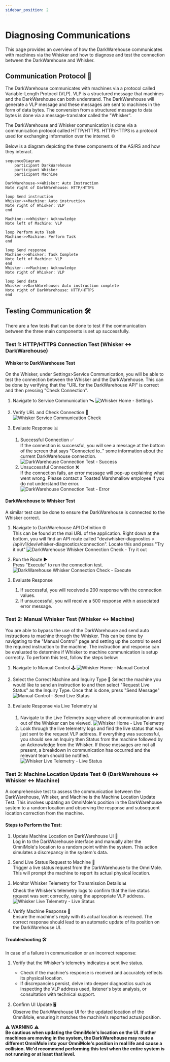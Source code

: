 ```yaml
---
sidebar_position: 2
---
```


# Diagnosing Communications

This page provides an overview of how the DarkWarehouse communicates with machines via the Whisker and how to diagnose and test the connection between the DarkWarehouse and Whisker.

## Communication Protocol 📡

The DarkWarehouse communicates with machines via a protocol called Variable-Length Protocol (VLP). VLP is a structured message that machines and the DarkWarehouse can both understand. The DarkWarehouse will generate a VLP message and these messages are sent to machines in the form of data bytes. The conversion from a structured message to data bytes is done via a message-translator called the "Whisker".

The DarkWarehouse and Whisker communication is done via a communication protocol called HTTP/HTTPS. HTTP/HTTPS is a protocol used for exchanging information over the internet. 🌐

Below is a diagram depicting the three components of the AS/RS and how they interact.

``` mermaid
sequenceDiagram
    participant DarkWarehouse
    participant Whisker
    participant Machine

DarkWarehouse->>Whisker: Auto Instruction
Note right of DarkWarehouse: HTTP/HTTPS

loop Send instruction
Whisker->>Machine: Auto instruction
Note right of Whisker: VLP
end

Machine-->>Whisker: Acknowledge
Note left of Machine: VLP

loop Perform Auto Task
Machine->>Machine: Perform Task
end

loop Send response
Machine->>Whisker: Task Complete
Note left of Machine: VLP
end
Whisker-->>Machine: Acknowledge
Note right of Whisker: VLP

loop Send data
Whisker->>DarkWarehouse: Auto instruction complete
Note right of DarkWarehouse: HTTP/HTTPS
end
```

## Testing Communication 🛠️

There are a few tests that can be done to test if the communication between the three main components is set up successfully.

### Test 1: HTTP/HTTPS Connection Test (Whisker ↔️ DarkWarehouse)

#### Whisker to DarkWarehouse Test

On the Whisker, under Settings>Service Communication, you will be able to test the connection between the Whisker and the DarkWarehouse. This can be done by verifying that the "URL for the DarkWarehouse API" is correct and then pressing "Check Connection".

1. Navigate to Service Communication 🛰️
![Whisker Home - Settings](assets/diagnosis/whisker-home-page-settings.png)

2. Verify URL and Check Connection 🔗
![Whisker Service Communication Check](assets/diagnosis/whisker-settings-service-communication.png)

3. Evaluate Response 📊
   1. Successful Connection ✅ \
   If the connection is successful, you will see a message at the bottom of the screen that says "Connected to.." some information about the current DarkWarehouse connection.
   ![DarkWarehouse Connection Test - Success](assets/diagnosis/whisker-settings-service-communication-success.png)
   2. Unsuccessful Connection ❌ \
   If the connection fails, an error message will pop-up explaining what went wrong. Please contact a Toasted Marshmallow employee if you do not understand the error.
  ![DarkWarehouse Connection Test - Error](assets/diagnosis/raw/whisker-settings-service-communication-error-raw.png)

#### DarkWarehouse to Whisker Test

A similar test can be done to ensure the DarkWarehouse is connected to the Whisker correct.

1. Navigate to DarkWarehouse API Definition 🌐 \
   This can be found at the mai URL of the application. Right down at the bottom, you will find an API route called "dev/whisker-diagnostics > /api/v1/dev/whisker-diagnostics/connection". Locate this and press "Try it out"
   ![DarkWarehouse Whisker Connection Check - Try it out](assets/diagnosis/darkwarehouse-whisker-diagnostics-route-try.png)

2. Run the Route ▶️ \
   Press "Execute" to run the connection test.
   ![DarkWarehouse Whisker Connection Check - Execute](assets/diagnosis/darkwarehouse-whisker-diagnostics-route-execute.png)

3. Evaluate Response
   1. If successful, you will received a 200 response with the connection values.
   2. If unsuccessful, you will receive a 500 response with n associated error message.

### Test 2: Manual Whisker Test (Whisker ↔️ Machine)

You are able to bypass the use of the DarkWarehouse and send auto instructions to machine through the Whisker. This can be done by navigating to the "Manual Control" page and setting up the control to send the required instruction to the machine. The instruction and response can be evaluated to determine if Whisker to machine communication is setup correctly. To perform this test, follow the steps below:

1. Navigate to Manual Control 🕹️
![Whisker Home - Manual Control](assets/diagnosis/whisker-home-page-machine-control.png)

2. Select the Correct Machine and Inquiry Type 🤖
  Select the machine you would like to send an instruction to and then select "Request Live Status" as the Inquiry Type. Once that is done, press "Send Message"
![Manual Control - Send Live Status](assets/diagnosis/whisker-machine-control-live-status.png)

3. Evaluate Response via Live Telemetry 📊
   1. Navigate to the Live Telemetry page where all communication in and out of the Whisker can be viewed.
    ![Whisker Home - Live Telemetry](assets/diagnosis/whisker-home-page-live-telemetry.png)
   2. Look through the live telemetry logs and find the live status that was just sent to the request VLP address. If everything was successful, you should see an Inquiry then Status from the machine followed by an Acknowledge from the Whisker. If those messages are not all present, a breakdown in communication has occurred and the relevant team should be notified.
   ![Whisker Live Telemetry - Live Status](assets/diagnosis/whisker-live-telemetry.png)

### Test 3: Machine Location Update Test ♻️ (DarkWarehouse ↔️ Whisker ↔️ Machine) 

A comprehensive test to assess the communication between the DarkWarehouse, Whisker, and Machine is the Machine Location Update Test. This involves updating an OmniMole's position in the DarkWarehouse system to a random location and observing the response and subsequent location correction from the machine.

#### Steps to Perform the Test:
1. Update Machine Location on DarkWarehouse UI 📍 \
Log in to the DarkWarehouse interface and manually alter the OmniMole's location to a random point within the system. This action simulates a discrepancy in the system's data.

2. Send Live Status Request to Machine 📡 \
Trigger a live status request from the DarkWarehouse to the OmniMole. This will prompt the machine to report its actual physical location.

3. Monitor Whisker Telemetry for Transmission Details 📊 \
Check the Whisker's telemetry logs to confirm that the live status request was sent correctly, using the appropriate VLP address.
![Whisker Live Telemetry - Live Status](assets/diagnosis/whisker-live-telemetry.png)

4. Verify Machine Response 🤖 \
Ensure the machine's reply with its actual location is received. The correct response should lead to an automatic update of its position on the DarkWarehouse UI.

#### Troubleshooting 🛠️
In case of a failure in communication or an incorrect response:

1. Verify that the Whisker's telemetry indicates a sent live status.
   - Check if the machine's response is received and accurately reflects its physical location.
   - If discrepancies persist, delve into deeper diagnostics such as inspecting the VLP address used, listener's byte analysis, or consultation with technical support.

2. Confirm UI Update 🖥️ \
Observe the DarkWarehouse UI for the updated location of the OmniMole, ensuring it matches the machine's reported actual position.

⚠️ **WARNING** ⚠️\
**Be cautious when updating the OmniMole's location on the UI. If other machines are moving in the system, the DarkWarehouse may route a different OmniMole into your OmniMole's position in real life and cause a collision. We'd recommend performing this test when the entire system is not running or at least that level.**